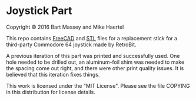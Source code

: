 # Joystick Part
Copyright &copy; 2016 Bart Massey and Mike Haertel

This repo contains [FreeCAD](http://freecadweb.org) and
[STL](http://en.wikipedia.org/wiki/STL_%28file_format%29)
files for a replacement stick for a third-party Commodore 64
joystick made by RetroBit.

A previous iteration of this part was printed and
successfully used. One hole needed to be drilled out, an
aluminum-foil shim was needed to make the spacing come out
right, and there were other print quality issues. It is
believed that this iteration fixes things.

This work is licensed under the "MIT License". Please see
the file COPYING in this distribution for license details.
